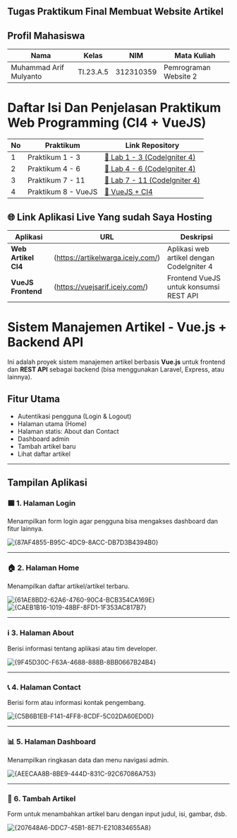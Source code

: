 ## Tugas Praktikum Final Membuat Website Artikel

## Profil Mahasiswa

| Nama | Kelas | NIM | Mata Kuliah |
|------|-------|-----|-------------|
| Muhammad Arif Mulyanto   |  TI.23.A.5     | 312310359 | Pemrograman Website 2 |

# Daftar Isi Dan Penjelasan Praktikum Web Programming (CI4 + VueJS)

| No  | Praktikum                | Link Repository                                                        |
|-----|--------------------------|------------------------------------------------------------------------|
| 1   | Praktikum 1 - 3          | [🔗 Lab 1 - 3 (CodeIgniter 4)](https://github.com/MuhArifyanto/Lab7Web.git)         |
| 2   | Praktikum 4 - 6          | [🔗 Lab 4 - 6 (CodeIgniter 4)](https://github.com/MuhArifyanto/Lab11web.git)        |
| 3   | Praktikum 7 - 11         | [🔗 Lab 7 - 11 (CodeIgniter 4)](https://github.com/MuhArifyanto/lab8web.git)        |
| 4   | Praktikum 8 - VueJS      | [🔗 VueJS + CI4 ](https://github.com/MuhArifyanto/labvue8.git)         |

## 🌐 Link Aplikasi Live Yang sudah Saya Hosting

| Aplikasi            | URL                                                            | Deskripsi                                 |
| ------------------- | -------------------------------------------------------------- | ----------------------------------------- |
| **Web Artikel CI4** | (https://artikelwarga.iceiy.com/)         | Aplikasi web artikel dengan CodeIgniter 4 |
| **VueJS Frontend**  | (https://vuejsarif.iceiy.com/) | Frontend VueJS untuk konsumsi REST API    |

# Sistem Manajemen Artikel - Vue.js + Backend API

Ini adalah proyek sistem manajemen artikel berbasis **Vue.js** untuk frontend dan **REST API** sebagai backend (bisa menggunakan Laravel, Express, atau lainnya).

## Fitur Utama

- Autentikasi pengguna (Login & Logout)
- Halaman utama (Home)
- Halaman statis: About dan Contact
- Dashboard admin
- Tambah artikel baru
- Lihat daftar artikel

---

## Tampilan Aplikasi

### 🟦 1. Halaman Login
Menampilkan form login agar pengguna bisa mengakses dashboard dan fitur lainnya.

![{87AF4855-B95C-4DC9-8ACC-DB7D3B4394B0}](https://github.com/user-attachments/assets/664fa186-c509-4aee-b10f-59ac134b8ad2)

---

### 🏠 2. Halaman Home
Menampilkan daftar artikel/artikel terbaru.

![{61AE8BD2-62A6-4760-90C4-BCB354CA169E}](https://github.com/user-attachments/assets/0e71847d-f536-4789-9b8e-ebd7bf51d17c)
![{CAEB1B16-1019-48BF-8FD1-1F353AC817B7}](https://github.com/user-attachments/assets/d27bbcb1-8f95-424d-8db4-c5938e1719e5)

---

### ℹ️ 3. Halaman About
Berisi informasi tentang aplikasi atau tim developer.

![{9F45D30C-F63A-4688-888B-8BB0667B24B4}](https://github.com/user-attachments/assets/29833b51-f48e-4fc8-9679-52909519908d)

---

### 📞 4. Halaman Contact
Berisi form atau informasi kontak pengembang.

![{C5B6B1EB-F141-4FF8-8CDF-5C02DA60ED0D}](https://github.com/user-attachments/assets/6c669823-3537-4ac0-a558-2eb3027b5e48)

---

### 📊 5. Halaman Dashboard
Menampilkan ringkasan data dan menu navigasi admin.

![{AEECAA8B-8BE9-444D-831C-92C67086A753}](https://github.com/user-attachments/assets/3cb889c0-e52c-4932-afa3-dd1a2664048d)

---

### 📝 6. Tambah Artikel
Form untuk menambahkan artikel baru dengan input judul, isi, gambar, dsb.

![{207648A6-DDC7-45B1-8E71-E210834655A8}](https://github.com/user-attachments/assets/2e6db05d-7505-4a7b-9c5f-b4fc6bd36205)
